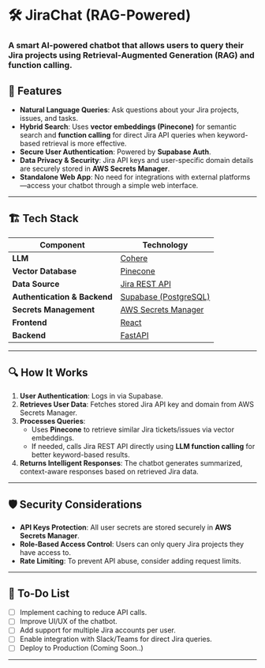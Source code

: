 # 🛠️ JiraChat (RAG-Powered)

### A smart AI-powered chatbot that allows users to query their Jira projects using **Retrieval-Augmented Generation (RAG)** and function calling.

## 🚀 Features
- **Natural Language Queries**: Ask questions about your Jira projects, issues, and tasks.
- **Hybrid Search**: Uses **vector embeddings (Pinecone)** for semantic search and **function calling** for direct Jira API queries when keyword-based retrieval is more effective.
- **Secure User Authentication**: Powered by **Supabase Auth**.
- **Data Privacy & Security**: Jira API keys and user-specific domain details are securely stored in **AWS Secrets Manager**.
- **Standalone Web App**: No need for integrations with external platforms—access your chatbot through a simple web interface.

---

## 🏗️ Tech Stack
| Component | Technology |
|-----------|------------|
| **LLM** | [Cohere](https://cohere.com/) |
| **Vector Database** | [Pinecone](https://www.pinecone.io/) |
| **Data Source** | [Jira REST API](https://developer.atlassian.com/cloud/jira/platform/rest/v3/intro/) |
| **Authentication & Backend** | [Supabase (PostgreSQL)](https://supabase.com/) |
| **Secrets Management** | [AWS Secrets Manager](https://aws.amazon.com/secrets-manager/) |
| **Frontend** | [React](https://react.dev/) |
| **Backend** | [FastAPI](https://fastapi.tiangolo.com/) |

---

## 🔍 How It Works

1. **User Authentication**: Logs in via Supabase.
2. **Retrieves User Data**: Fetches stored Jira API key and domain from AWS Secrets Manager.
3. **Processes Queries**:
   - Uses **Pinecone** to retrieve similar Jira tickets/issues via vector embeddings.
   - If needed, calls Jira REST API directly using **LLM function calling** for better keyword-based results.
4. **Returns Intelligent Responses**: The chatbot generates summarized, context-aware responses based on retrieved Jira data.

---

## 🛡️ Security Considerations
- **API Keys Protection**: All user secrets are stored securely in **AWS Secrets Manager**.
- **Role-Based Access Control**: Users can only query Jira projects they have access to.
- **Rate Limiting**: To prevent API abuse, consider adding request limits.

---

## 📌 To-Do List
- [ ] Implement caching to reduce API calls.
- [ ] Improve UI/UX of the chatbot.
- [ ] Add support for multiple Jira accounts per user.
- [ ] Enable integration with Slack/Teams for direct Jira queries.
- [ ] Deploy to Production (Coming Soon..)

---

